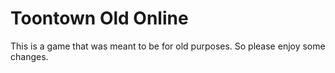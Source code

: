 # Toontown Old Online
 This is a game that was meant to be for old purposes. So please enjoy some changes.
